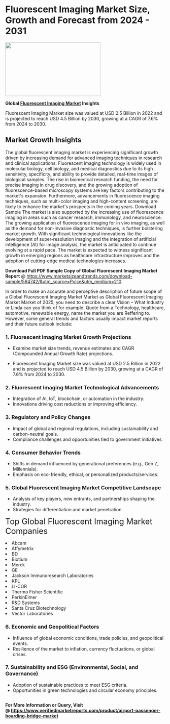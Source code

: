 <H1>Fluorescent Imaging Market Size, Growth and Forecast from 2024 - 2031</H1><img class="aligncenter size-medium wp-image-584254" src="https://thirdeyenews.in/wp-content/uploads/2024/09/Global-Market-Research-300x168.jpeg" alt="" width="300" height="168" /><p><strong>Global&nbsp;<a href="https://www.marketsizeandtrends.com/download-sample/564742/&amp;utm_source=Pulse&amp;utm_medium=210">Fluorescent Imaging Market</a> Insights</strong></p><p>Fluorescent Imaging Market size was valued at USD 2.5 Billion in 2022 and is projected to reach USD 4.5 Billion by 2030, growing at a CAGR of 7.6% from 2024 to 2030.</p><p><h2>Market Growth Insights</h2> The global fluorescent imaging market is experiencing significant growth driven by increasing demand for advanced imaging techniques in research and clinical applications. Fluorescent imaging technology is widely used in molecular biology, cell biology, and medical diagnostics due to its high sensitivity, specificity, and ability to provide detailed, real-time images of biological samples. The rise in biomedical research funding, the need for precise imaging in drug discovery, and the growing adoption of fluorescence-based microscopy systems are key factors contributing to the market's expansion. Furthermore, advancements in fluorescence imaging techniques, such as multi-color imaging and high-content screening, are likely to enhance the market's prospects in the coming years. Download Sample The market is also supported by the increasing use of fluorescence imaging in areas such as cancer research, immunology, and neuroscience. The growing application of fluorescence imaging for in vivo imaging, as well as the demand for non-invasive diagnostic techniques, is further bolstering market growth. With significant technological innovations like the development of super-resolution imaging and the integration of artificial intelligence (AI) for image analysis, the market is anticipated to continue evolving at a rapid pace. The market is expected to witness significant growth in emerging regions as healthcare infrastructure improves and the adoption of cutting-edge medical technologies increases. </p><p><span class=""><strong>Download Full PDF Sample Copy of Global Fluorescent Imaging Market Report</strong> @ <a href="https://www.marketsizeandtrends.com/download-sample/564742/&amp;utm_source=Pulse&amp;utm_medium=210" target="_blank">https://www.marketsizeandtrends.com/download-sample/564742/&amp;utm_source=Pulse&amp;utm_medium=210</a></span></p><p>In order to make an accurate and perceptive description of future scope of a Global&nbsp;Fluorescent Imaging Market Market as Global&nbsp;Fluorescent Imaging Market Market of 2025, you need to describe a clear Vision &ndash; What Industry or Linda can you think of for example: Quote from a Technology, healthcare, automotive, renewable energy, name the market you are Reffering to. However, some general trends and factors usually impact market reports and their future outlook include:</p><h3>1.&nbsp;<strong>Fluorescent Imaging Market Growth Projections</strong></h3><ul><li>Examine market size trends, revenue estimates and CAGR (Compounded Annual Growth Rate) projections.</li><li><p>Fluorescent Imaging Market size was valued at USD 2.5 Billion in 2022 and is projected to reach USD 4.5 Billion by 2030, growing at a CAGR of 7.6% from 2024 to 2030.</p></li></ul><h3>2.&nbsp;<strong>Fluorescent Imaging Market Technological Advancements</strong></h3><ul><li>Integration of AI, IoT, blockchain, or automation in the industry.</li><li>Innovations driving cost reductions or improving efficiency.</li></ul><h3>3.&nbsp;<strong>Regulatory and Policy Changes</strong></h3><ul><li>Impact of global and regional regulations, including sustainability and carbon-neutral goals.</li><li>Compliance challenges and opportunities tied to government initiatives.</li></ul><h3>4.&nbsp;<strong>Consumer Behavior Trends</strong></h3><ul><li>Shifts in demand influenced by generational preferences (e.g., Gen Z, Millennials).</li><li>Emphasis on eco-friendly, ethical, or personalized products/services.</li></ul><h3>5.&nbsp;<strong>Global Fluorescent Imaging Market Competitive Landscape</strong></h3><ul><li>Analysis of key players, new entrants, and partnerships shaping the industry.</li><li>Strategies for differentiation and market penetration.</li></ul><p data-pm-slice="1 1 []"><span style="color: inherit; font-family: inherit; font-size: 25px;">Top Global Fluorescent Imaging Market Companies</span></p><div class="" data-test-id=""><p><li>Abcam</li><li> Affymetrix</li><li> BD</li><li> Biotium</li><li> Merck</li><li> GE</li><li> Jackson Immunoresearch Laboratories</li><li> KPL</li><li> LI-COR</li><li> Thermo Fisher Scientific</li><li> PerkinElmer</li><li> R&D Systems</li><li> Santa Cruz Biotechnology</li><li> Vector Laboratories</li></p></div><h3>6.&nbsp;<strong>Economic and Geopolitical Factors</strong></h3><ul><li>Influence of global economic conditions, trade policies, and geopolitical events.</li><li>Resilience of the market to inflation, currency fluctuations, or global crises.</li></ul><h3>7.&nbsp;<strong>Sustainability and ESG (Environmental, Social, and Governance)</strong></h3><ul><li>Adoption of sustainable practices to meet ESG criteria.</li><li>Opportunities in green technologies and circular economy principles.</li></ul><h2><strong style="font-size: 14px;">For More Information or Query, Visit @&nbsp;</strong><a style="background-color: #ffffff; font-size: 14px;" href="https://www.marketsizeandtrends.com/report/fluorescent-imaging-market/" target="_blank">https://www.verifiedmarketreports.com/product/airport-passenger-boarding-bridge-market</a></h2>
